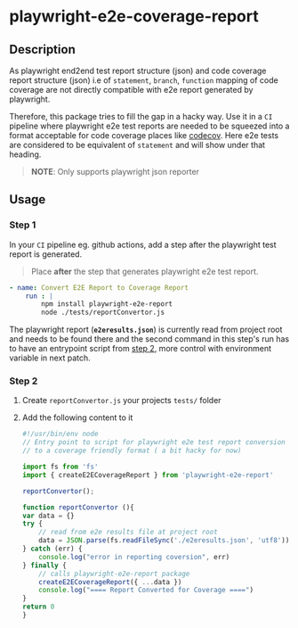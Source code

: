 # playwright-e2e-coverage-report

## Description

As playwright end2end test report structure (json) and code coverage report structure (json) i.e of `statement`, `branch`, `function` mapping of code coverage are not directly compatible with e2e report generated by playwright. 

Therefore, this package tries to fill the gap in a hacky way. Use it in a `CI` pipeline where playwright e2e test reports are needed to be squeezed into a format acceptable for code coverage places like [codecov](https://about.codecov.io/). Here e2e tests are considered to be equivalent of `statement` and will show under that heading. 

> **NOTE**: Only supports playwright json reporter 

## Usage

### Step 1

In your `CI` pipeline eg. github actions, add a step after the playwright test report is generated.

> Place **after** the step that generates playwright e2e test report.    

```yaml
- name: Convert E2E Report to Coverage Report
	run : |
		npm install playwright-e2e-report
		node ./tests/reportConvertor.js
```

The playwright report (**`e2eresults.json`**) is currently read from project root and needs to be found there and the second command in this step's run has to have an entrypoint script from [step 2](#step-2), more control with environment variable in next patch.

### Step 2

1. Create `reportConvertor.js` your projects `tests/` folder
2. Add the following content to it
  
	```js
   #!/usr/bin/env node
   // Entry point to script for playwright e2e test report conversion
   // to a coverage friendly format ( a bit hacky for now)

   import fs from 'fs'
   import { createE2ECoverageReport } from 'playwright-e2e-report'

   reportConvertor();

   function reportConvertor (){
    var data = {}
    try {
    	// read from e2e results file at project root
    	data = JSON.parse(fs.readFileSync('./e2eresults.json', 'utf8'));
    } catch (err) {
    	console.log("error in reporting coversion", err)
    } finally {
    	// calls playwright-e2e-report package
    	createE2ECoverageReport({ ...data })
    	console.log("==== Report Converted for Coverage ====")
    }
    return 0
    }
	```
